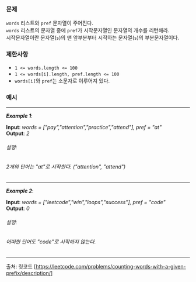 ### **문제**  
`words` 리스트와 `pref` 문자열이 주어진다.  
`words` 리스트의 문자열 중에 `pref`가 시작문자열인 문자열의 개수를 리턴해라.  
시작문자열이란 문자열(`s`)의 맨 앞부분부터 시작하는 문자열(`s`)의 부분문자열이다.  
### **제한사항**
- `1 <= words.length <= 100`
- `1 <= words[i].length, pref.length <= 100`
- `words[i]`와 `pref`는 소문자로 이루어져 있다.
### **예시**  
<hr/>

***Example 1***:

**Input**: *words = ["pay","attention","practice","attend"], pref = "at"*  
**Output**: *2*
###### 설명: 
###### 2개의 단어는 "at"로 시작한다. ("attention", "attend")
<hr/>

***Example 2***:

**Input**: *words = ["leetcode","win","loops","success"], pref = "code"*  
**Output**: *0*
###### 설명:
###### 어떠한 단어도 "code"로 시작하지 않는다.
<hr/> 

출처: 릿코드 [https://leetcode.com/problems/counting-words-with-a-given-prefix/description/]